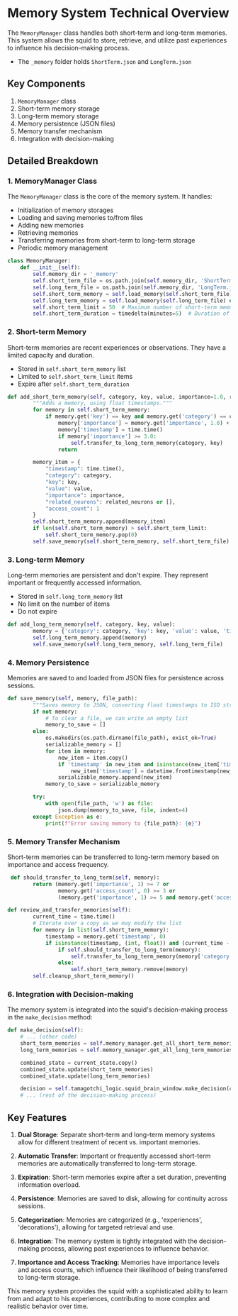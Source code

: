 # Memory System Technical Overview

The `MemoryManager` class handles both short-term and long-term memories. This system allows the squid to store, retrieve, and utilize past experiences to influence his decision-making process.
* The `_memory` folder holds `ShortTerm.json` and `LongTerm.json`

## Key Components

1. `MemoryManager` class
2. Short-term memory storage
3. Long-term memory storage
4. Memory persistence (JSON files)
5. Memory transfer mechanism
6. Integration with decision-making

## Detailed Breakdown

### 1. MemoryManager Class

The `MemoryManager` class is the core of the memory system. It handles:

- Initialization of memory storages
- Loading and saving memories to/from files
- Adding new memories
- Retrieving memories
- Transferring memories from short-term to long-term storage
- Periodic memory management

```python
class MemoryManager:
    def __init__(self):
        self.memory_dir = '_memory'
        self.short_term_file = os.path.join(self.memory_dir, 'ShortTerm.json')
        self.long_term_file = os.path.join(self.memory_dir, 'LongTerm.json')
        self.short_term_memory = self.load_memory(self.short_term_file) or []
        self.long_term_memory = self.load_memory(self.long_term_file) or []
        self.short_term_limit = 50  # Maximum number of short-term memories
        self.short_term_duration = timedelta(minutes=5)  # Duration of short-term memory
```

### 2. Short-term Memory

Short-term memories are recent experiences or observations. They have a limited capacity and duration.

- Stored in `self.short_term_memory` list
- Limited to `self.short_term_limit` items
- Expire after `self.short_term_duration`

```python
def add_short_term_memory(self, category, key, value, importance=1.0, related_neurons=None):
        """Adds a memory, using float timestamps."""
        for memory in self.short_term_memory:
            if memory.get('key') == key and memory.get('category') == category:
                memory['importance'] = memory.get('importance', 1.0) + 0.5
                memory['timestamp'] = time.time()
                if memory['importance'] >= 3.0:
                    self.transfer_to_long_term_memory(category, key)
                return

        memory_item = {
            "timestamp": time.time(),
            "category": category,
            "key": key,
            "value": value,
            "importance": importance,
            "related_neurons": related_neurons or [],
            "access_count": 1
        }
        self.short_term_memory.append(memory_item)
        if len(self.short_term_memory) > self.short_term_limit:
            self.short_term_memory.pop(0)
        self.save_memory(self.short_term_memory, self.short_term_file)
```

### 3. Long-term Memory

Long-term memories are persistent and don't expire. They represent important or frequently accessed information.

- Stored in `self.long_term_memory` list
- No limit on the number of items
- Do not expire

```python
def add_long_term_memory(self, category, key, value):
        memory = {'category': category, 'key': key, 'value': value, 'timestamp': time.time()}
        self.long_term_memory.append(memory)
        self.save_memory(self.long_term_memory, self.long_term_file)
```

### 4. Memory Persistence

Memories are saved to and loaded from JSON files for persistence across sessions.

```python
def save_memory(self, memory, file_path):
        """Saves memory to JSON, converting float timestamps to ISO strings."""
        if not memory:
            # To clear a file, we can write an empty list
            memory_to_save = []
        else:
            os.makedirs(os.path.dirname(file_path), exist_ok=True)
            serializable_memory = []
            for item in memory:
                new_item = item.copy()
                if 'timestamp' in new_item and isinstance(new_item['timestamp'], float):
                    new_item['timestamp'] = datetime.fromtimestamp(new_item['timestamp']).isoformat()
                serializable_memory.append(new_item)
            memory_to_save = serializable_memory

        try:
            with open(file_path, 'w') as file:
                json.dump(memory_to_save, file, indent=4)
        except Exception as e:
            print(f"Error saving memory to {file_path}: {e}")
```

### 5. Memory Transfer Mechanism

Short-term memories can be transferred to long-term memory based on importance and access frequency.

```python
 def should_transfer_to_long_term(self, memory):
        return (memory.get('importance', 1) >= 7 or
                memory.get('access_count', 0) >= 3 or
                (memory.get('importance', 1) >= 5 and memory.get('access_count', 0) >= 2))

def review_and_transfer_memories(self):
        current_time = time.time()
        # Iterate over a copy as we may modify the list
        for memory in list(self.short_term_memory):
            timestamp = memory.get('timestamp', 0)
            if isinstance(timestamp, (int, float)) and (current_time - timestamp) > self.short_term_duration:
                if self.should_transfer_to_long_term(memory):
                    self.transfer_to_long_term_memory(memory['category'], memory['key'])
                else:
                    self.short_term_memory.remove(memory)
        self.cleanup_short_term_memory()
```

### 6. Integration with Decision-making

The memory system is integrated into the squid's decision-making process in the `make_decision` method:

```python
def make_decision(self):
    # ... (other code)
    short_term_memories = self.memory_manager.get_all_short_term_memories('experiences')
    long_term_memories = self.memory_manager.get_all_long_term_memories('experiences')

    combined_state = current_state.copy()
    combined_state.update(short_term_memories)
    combined_state.update(long_term_memories)

    decision = self.tamagotchi_logic.squid_brain_window.make_decision(combined_state)
    # ... (rest of the decision-making process)
```

## Key Features

1. **Dual Storage**: Separate short-term and long-term memory systems allow for different treatment of recent vs. important memories.

2. **Automatic Transfer**: Important or frequently accessed short-term memories are automatically transferred to long-term storage.

3. **Expiration**: Short-term memories expire after a set duration, preventing information overload.

4. **Persistence**: Memories are saved to disk, allowing for continuity across sessions.

5. **Categorization**: Memories are categorized (e.g., 'experiences', 'decorations'), allowing for targeted retrieval and use.

6. **Integration**: The memory system is tightly integrated with the decision-making process, allowing past experiences to influence behavior.

7. **Importance and Access Tracking**: Memories have importance levels and access counts, which influence their likelihood of being transferred to long-term storage.

This memory system provides the squid with a sophisticated ability to learn from and adapt to his experiences, contributing to more complex and realistic behavior over time.
